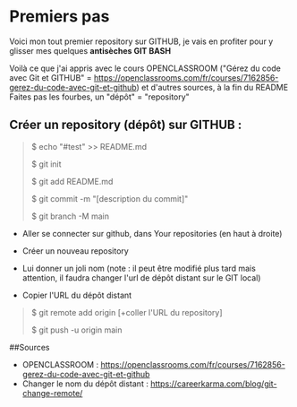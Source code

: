 # Premiers pas

Voici mon tout premier repository sur GITHUB, je vais en profiter pour y glisser mes quelques **antisèches GIT BASH**

Voilà ce que j'ai appris avec le cours OPENCLASSROOM ("Gérez du code avec Git et GITHUB" = https://openclassrooms.com/fr/courses/7162856-gerez-du-code-avec-git-et-github) et d'autres sources, à la fin du README
Faites pas les fourbes, un "dépôt" = "repository"


## Créer un repository (dépôt) sur GITHUB :
> $ echo "#test" >> README.md
>
> $ git init
>
> $ git add README.md
>
> $ git commit -m "[description du commit]"
>
> $ git branch -M main

- Aller se connecter sur github, dans Your repositories (en haut à droite)

- Créer un nouveau repository

- Lui donner un joli nom (note : il peut être modifié plus tard mais attention, il faudra changer l'url de dépôt distant sur le GIT local)

- Copier l'URL du dépôt distant

> $ git remote add origin [+coller l'URL du repository]
>
> $ git push  -u origin main 


##Sources 
- OPENCLASSROOM : https://openclassrooms.com/fr/courses/7162856-gerez-du-code-avec-git-et-github
- Changer le nom du dépôt distant : https://careerkarma.com/blog/git-change-remote/

